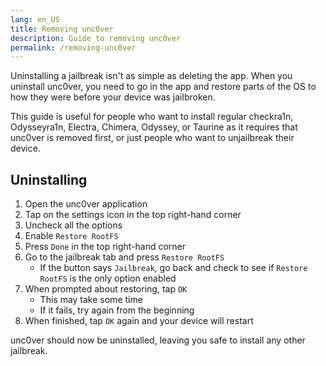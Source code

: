 ```yaml
---
lang: en_US
title: Removing unc0ver
description: Guide to removing unc0ver
permalink: /removing-unc0ver
---
```


Uninstalling a jailbreak isn't as simple as deleting the app. When you uninstall unc0ver, you need to go in the app and restore parts of the OS to how they were before your device was jailbroken.

This guide is useful for people who want to install regular checkra1n, Odysseyra1n, Electra, Chimera, Odyssey, or Taurine as it requires that unc0ver is removed first, or just people who want to unjailbreak their device.

## Uninstalling

1. Open the unc0ver application
1. Tap on the settings icon in the top right-hand corner
1. Uncheck all the options
1. Enable `Restore RootFS`
1. Press `Done` in the top right-hand corner
1. Go to the jailbreak tab and press `Restore RootFS`
    - If the button says `Jailbreak`, go back and check to see if `Restore RootFS` is the only option enabled
1. When prompted about restoring, tap `OK`
    - This may take some time
    - If it fails, try again from the beginning
1. When finished, tap `OK` again and your device will restart

unc0ver should now be uninstalled, leaving you safe to install any other jailbreak.

